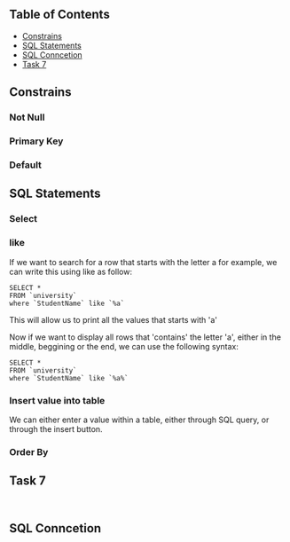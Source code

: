 ## Table of Contents
- [Constrains](#$Constrains)
- [SQL Statements](#SQL-Statements)
- [SQL Conncetion](#SQL-Conncetion)
- [Task 7](#Task-7)


## Constrains

### Not Null

### Primary Key

### Default


## SQL Statements

### Select 

### like 

If we want to search for a row that starts with the letter a for example, we can write this using like as follow:

````
SELECT *
FROM `university`
where `StudentName` like `%a`

````

This will allow us to print all the values that starts with 'a'

Now if we want to display all rows that 'contains' the letter 'a', either in the middle, beggining or the end, we can use the following syntax:

````
SELECT *
FROM `university`
where `StudentName` like `%a%`

````


### Insert value into table

We can either enter a value within a table, either through SQL query, or through the insert button.


### Order By

## Task 7


````


````

## SQL Conncetion

